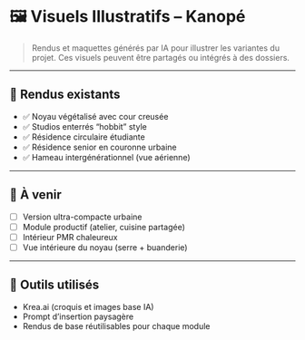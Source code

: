 # 🖼️ Visuels Illustratifs – Kanopé

> Rendus et maquettes générés par IA pour illustrer les variantes du projet. Ces visuels peuvent être partagés ou intégrés à des dossiers.

---

## 📸 Rendus existants

- ✅ Noyau végétalisé avec cour creusée
- ✅ Studios enterrés “hobbit” style
- ✅ Résidence circulaire étudiante
- ✅ Résidence senior en couronne urbaine
- ✅ Hameau intergénérationnel (vue aérienne)

---

## 🌆 À venir

- [ ] Version ultra-compacte urbaine
- [ ] Module productif (atelier, cuisine partagée)
- [ ] Intérieur PMR chaleureux
- [ ] Vue intérieure du noyau (serre + buanderie)

---

## 🧩 Outils utilisés

- Krea.ai (croquis et images base IA)
- Prompt d’insertion paysagère
- Rendus de base réutilisables pour chaque module
